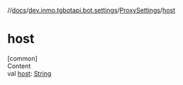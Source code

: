 //[docs](../../../index.md)/[dev.inmo.tgbotapi.bot.settings](../index.md)/[ProxySettings](index.md)/[host](host.md)



# host  
[common]  
Content  
val [host](host.md): [String](https://kotlinlang.org/api/latest/jvm/stdlib/kotlin/-string/index.html)  



